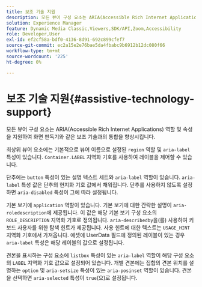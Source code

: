 ```yaml
---
title: 보조 기술 지원
description: 모든 뷰어 구성 요소는 ARIA(Accessible Rich Internet Applications) 역할 및 속성을 지원하여 화면 판독기와 같은 보조 기술과의 통합을 향상시킵니다.
solution: Experience Manager
feature: Dynamic Media Classic,Viewers,SDK/API,Zoom,Accessibility
role: Developer,User
exl-id: ef2cf58a-bdf0-4136-8d91-692c899cfef7
source-git-commit: ec2a15e2e76bae5da4fbabc9b6912b12dc080f66
workflow-type: tm+mt
source-wordcount: '225'
ht-degree: 0%

---
```


# 보조 기술 지원{#assistive-technology-support}

모든 뷰어 구성 요소는 ARIA(Accessible Rich Internet Applications) 역할 및 속성을 지원하여 화면 판독기와 같은 보조 기술과의 통합을 향상시킵니다.

최상위 뷰어 요소에는 기본적으로 뷰어 이름으로 설정된 `region` 역할 및 `aria-label` 특성이 있습니다. `Container.LABEL` 지역화 기호를 사용하여 레이블을 제어할 수 있습니다.

단추에는 `button` 특성이 있는 설명 텍스트 세트와 `aria-label` 역할이 있습니다. `aria-label` 특성 값은 단추의 현지화 기호 값에서 채워집니다. 단추를 사용하지 않도록 설정하면 `aria-disabled` 특성이 그에 따라 설정됩니다.

기본 보기에 `application` 역할이 있습니다. 기본 보기에 대한 간략한 설명이 `aria-roledescription`에 제공됩니다. 이 값은 해당 기본 보기 구성 요소의 `ROLE_DESCRIPTION` 지역화 기호로 정의됩니다. `aria-describedby`을(를) 사용하여 키보드 사용자를 위한 탐색 힌트가 제공됩니다. 사용 힌트에 대한 텍스트는 `USAGE_HINT` 지역화 기호에서 가져옵니다. 에셋에 UserData 필드에 정의된 레이블이 있는 경우 `aria-label` 특성은 해당 레이블의 값으로 설정됩니다.

견본을 표시하는 구성 요소에 `listbox` 특성이 있는 `aria-label` 역할이 해당 구성 요소의 `LABEL` 지역화 기호 값으로 설정되어 있습니다. 개별 견본에는 집합의 견본 위치를 설명하는 `option` 및 `aria-setsize` 특성이 있는 `aria-posinset` 역할이 있습니다. 견본을 선택하면 `aria-selected` 특성이 `true`(으)로 설정됩니다.
